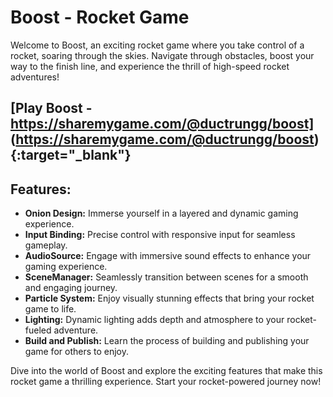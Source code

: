 # Boost - Rocket Game

Welcome to Boost, an exciting rocket game where you take control of a rocket, soaring through the skies. Navigate through obstacles, boost your way to the finish line, and experience the thrill of high-speed rocket adventures!

## [Play Boost - https://sharemygame.com/@ductrungg/boost] (https://sharemygame.com/@ductrungg/boost) {:target="_blank"}

## Features:

- **Onion Design:** Immerse yourself in a layered and dynamic gaming experience.
- **Input Binding:** Precise control with responsive input for seamless gameplay.
- **AudioSource:** Engage with immersive sound effects to enhance your gaming experience.
- **SceneManager:** Seamlessly transition between scenes for a smooth and engaging journey.
- **Particle System:** Enjoy visually stunning effects that bring your rocket game to life.
- **Lighting:** Dynamic lighting adds depth and atmosphere to your rocket-fueled adventure.
- **Build and Publish:** Learn the process of building and publishing your game for others to enjoy.

Dive into the world of Boost and explore the exciting features that make this rocket game a thrilling experience. Start your rocket-powered journey now!


